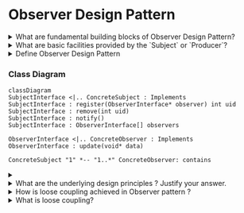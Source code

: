# Observer Design Pattern

<details>
<summary>What are fundamental building blocks of Observer Design Pattern?</summary>
The Observer pattern consists of two elements:</br></br>
1. <b>Subject</b>: That is the subject of observation and is the porducer of new information that is consumed by `Observer`</br>
2. <b>Observer</b>: The one that observes the `subject` and is subscriber to the changes in state of the subject or consumer of the information produced by the `subject`.</br>
The Observer model can also be called <b>Publisher - Subscriber</b> pattern.
</details>

<details>
<summary>What are basic facilities provided by the `Subject` or `Producer`?</summary>
- The `Subject` must have a way of letting `Observers` subscribe and unsubscribe for the state change or new information.
</details>

<details>
<summary>Define Observer Design Pattern</summary>
Def'n: Observer Pattern defines an one-to-many relation between objects such that the change in the state of the Subject is notified to the dependent objects automatically.
</details>

### Class Diagram
```mermaid
classDiagram
SubjectInterface <|.. ConcreteSubject : Implements
SubjectInterface : register(ObserverInterface* observer) int uid
SubjectInterface : remove(int uid)
SubjectInterface : notify()
SubjectInterface : ObserverInterface[] observers

ObserverInterface <|.. ConcreteObserver : Implements
ObserverInterface : update(void* data)

ConcreteSubject "1" *-- "1..*" ConcreteObserver: contains  
```

<details>
<summary></summary>
</details>

<details>
<summary>What are the underlying design principles ? Justify your answer.</summary>
The underlying design principle of the Observer pattern is loose coupling. 
</details>

<details>
<summary>How is loose coupling achieved in Observer pattern ?</summary>
<li>The only thing Subject cares and knows about the Observer is that it must implement the Observer interface</li>
<li>We can dynamically add Observers</li>
<li>Adding observers don't require change in Subject</li>
<li>We can use the Subject and Observer independently of each other</li>
<li>Changing either the subject or the Observer doesn't affect the other</li>
</details>

<details>
<summary>What is loose coupling?</summary>
Two objects A & B are said to be loosely coupled if:</br>
1. Both objects requires very little knowledge each to function.
2. Both objects can be changed independently of each other.
3. Both Objects can be used independently of each-other.
</br>
Here 'very little' is ambiguous. The feel for very little will come with experience but we can follow the following rule.
</br>
Start by clearly defining what Both objects need to know about each other to function. Then remove anything unnecessary.
</br>
Define clear interfaces that both objects must implement for their interaction.
</details>